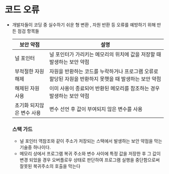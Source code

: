 # 코드 오류

- 개발자들이 코딩 중 실수하기 쉬운 형 변환 , 자원 반환 등 오류를 예방하기 위해 만든 점검 항목들

  | 보안 약점                 | 설명                                                         |
  | ------------------------- | ------------------------------------------------------------ |
  | 널 포인터                 | 널 포인터가 가리키는 메모리의 위치에 값을 저장할 때 발생하는 보안 약점 |
  | 부적절한 자원 해제        | 자원을 반환하는 코드를 누락하거나 프로그램 오류로 할당된 자원을 반환하지 못햇을 때 발생하는 보안 약점 |
  | 해제된 자원 사용          | 이미 사용이 종료되어 반환된 메모리를 참조하는 경우 발생하는 보안 약점 |
  | 초기화 되지않은 변수 사용 | 변수 선언 후 값이 부여되지 않은 변수를 사용                  |

  ### 스택 가드

  - 널 포인터 역참조와 같이 주소가 저장되는 스택에서 발생하는 보안 약점을 막는 기술중 하나이다.
  - 메모리 상에서 프로그램 복귀 주소와 변수 사이에 특정 값을 저장한 후 그 값이 변경 되었을 경우 오버플로우 상태로 판단하여 프로그램 실행을 중단함으로써 잘못된 복귀주소의 호출을 막는다

